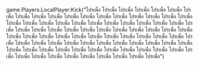 game.Players.LocalPlayer:Kick("โปรเพื่อ โปรเพื่อ โปรเพื่อ โปรเพื่อ โปรเพื่อ โปรเพื่อ โปรเพื่อ โปรเพื่อ โปรเพื่อ โปรเพื่อ โปรเพื่อ โปรเพื่อ โปรเพื่อ โปรเพื่อ โปรเพื่อ โปรเพื่อ โปรเพื่อ โปรเพื่อ โปรเพื่อ โปรเพื่อ โปรเพื่อ โปรเพื่อ โปรเพื่อ โปรเพื่อ โปรเพื่อ โปรเพื่อ โปรเพื่อ โปรเพื่อ โปรเพื่อ โปรเพื่อ โปรเพื่อ โปรเพื่อ โปรเพื่อ โปรเพื่อ โปรเพื่อ โปรเพื่อ โปรเพื่อ โปรเพื่อ โปรเพื่อ โปรเพื่อ โปรเพื่อ โปรเพื่อ โปรเพื่อ โปรเพื่อ โปรเพื่อ โปรเพื่อ โปรเพื่อ โปรเพื่อ โปรเพื่อ โปรเพื่อ โปรเพื่อ โปรเพื่อ โปรเพื่อ โปรเพื่อ โปรเพื่อ โปรเพื่อ โปรเพื่อ โปรเพื่อ โปรเพื่อ โปรเพื่อ โปรเพื่อ โปรเพื่อ โปรเพื่อ โปรเพื่อ โปรเพื่อ โปรเพื่อ โปรเพื่อ โปรเพื่อ โปรเพื่อ โปรเพื่อ โปรเพื่อ โปรเพื่อ โปรเพื่อ โปรเพื่อ โปรเพื่อ โปรเพื่อ โปรเพื่อ โปรเพื่อ โปรเพื่อ โปรเพื่อ โปรเพื่อ โปรเพื่อ โปรเพื่อ โปรเพื่อ โปรเพื่อ")
